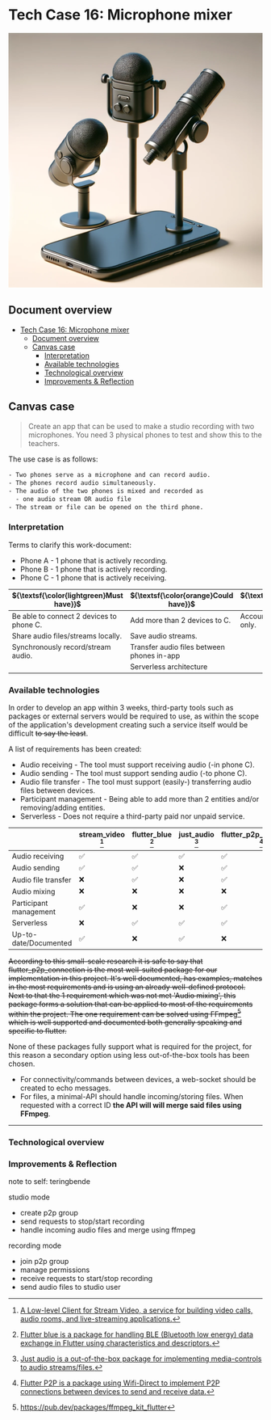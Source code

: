 # Tech Case 16: Microphone mixer

![Microphone mixer header image](/static/images/microphone-mixer.png)

## Document overview

- [Tech Case 16: Microphone mixer](#tech-case-16-microphone-mixer)
  - [Document overview](#document-overview)
  - [Canvas case](#canvas-case)
    - [Interpretation](#interpretation)
    - [Available technologies](#available-technologies)
    - [Technological overview](#technological-overview)
    - [Improvements \& Reflection](#improvements--reflection)

## Canvas case

> Create an app that can be used to make a studio recording with two microphones. You need 3 physical phones to test and show this to the teachers.

The use case is as follows:

    - Two phones serve as a microphone and can record audio.
    - The phones record audio simultaneously.
    - The audio of the two phones is mixed and recorded as
      - one audio stream OR audio file
    - The stream or file can be opened on the third phone.

### Interpretation

Terms to clarify this work-document:

- Phone A - 1 phone that is actively recording.
- Phone B - 1 phone that is actively recording.
- Phone C - 1 phone that is actively receiving.

| ${\textsf{\color{lightgreen}Must have}}$ | ${\textsf{\color{orange}Could have}}$      | ${\textsf{\color{red}Won't have}}$ |
| ---------------------------------------- | ------------------------------------------ | ---------------------------------- |
| Be able to connect 2 devices to phone C. | Add more than 2 devices to C.              | Accounts, works locally only.      |
| Share audio files/streams locally.       | Save audio streams.                        |                                    |
| Synchronously record/stream audio.       | Transfer audio files between phones in-app |                                    |
|                                          | Serverless architecture                    |                                    |

### Available technologies

In order to develop an app within 3 weeks, third-party tools such as packages or external servers would be required to use, as within the scope of the application's development creating such a service itself would be difficult ~~to say the least~~.

A list of requirements has been created:

- Audio receiving - The tool must support receiving audio (-in phone C).
- Audio sending - The tool must support sending audio (-to phone C).
- Audio file transfer - The tool must support (easily-) transferring audio files between devices.
- Participant management - Being able to add more than 2 entities and/or removing/adding entities.
- Serverless - Does not require a third-party paid nor unpaid service.

|                        | stream_video [^1] | flutter_blue [^2] | just_audio [^3] | flutter_p2p_connection [^4] |
| ---------------------- | ----------------- | ----------------- | --------------- | --------------------------- |
| Audio receiving        | ✅                | ✅                | ✅              | ✅                          |
| Audio sending          | ✅                | ✅                | ❌              | ✅                          |
| Audio file transfer    | ❌                | ✅                | ❌              | ✅                          |
| Audio mixing           | ❌                | ❌                | ❌              | ❌                          |
| Participant management | ✅                | ❌                | ❌              | ✅                          |
| Serverless             | ❌                | ✅                | ✅              | ✅                          |
| Up-to-date/Documented  | ✅                | ❌                | ✅              | ❌                          |

~~According to this small-scale research it is safe to say that flutter_p2p_connection is the most well-suited package for our implementation in this project. It's well documented, has examples, matches in the most requirements and is using an already well-defined protocol. Next to that the 1 requirement which was not met 'Audio mixing', this package forms a solution that can be applied to most of the requirements within the project. The one requirement can be solved using FFmpeg[^5] which is well supported and documented both generally speaking and specific to flutter.~~

None of these packages fully support what is required for the project, for this reason a secondary option using less out-of-the-box tools has been chosen.

- For connectivity/commands between devices, a web-socket should be created to echo messages.
- For files, a minimal-API should handle incoming/storing files. When requested with a correct ID **the API will will merge said files using FFmpeg**.

---

### Technological overview

### Improvements & Reflection

[^1]: [A Low-level Client for Stream Video, a service for building video calls, audio rooms, and live-streaming applications.](https://pub.dev/packages/stream_video)
[^2]: [Flutter blue is a package for handling BLE (Bluetooth low energy) data exchange in Flutter using characteristics and descriptors.](https://pub.dev/packages/flutter_blue/example)
[^3]: [Just audio is a out-of-the-box package for implementing media-controls to audio streams/files.](https://pub.dev/packages/just_audio)
[^4]: [Flutter P2P is a package using Wifi-Direct to implement P2P connections between devices to send and receive data.](https://pub.dev/packages/flutter_p2p_connection)
[^5]: https://pub.dev/packages/ffmpeg_kit_flutter

note to self: teringbende

studio mode

- create p2p group
- send requests to stop/start recording
- handle incoming audio files and merge using ffmpeg

recording mode

- join p2p group
- manage permissions
- receive requests to start/stop recording
- send audio files to studio user
